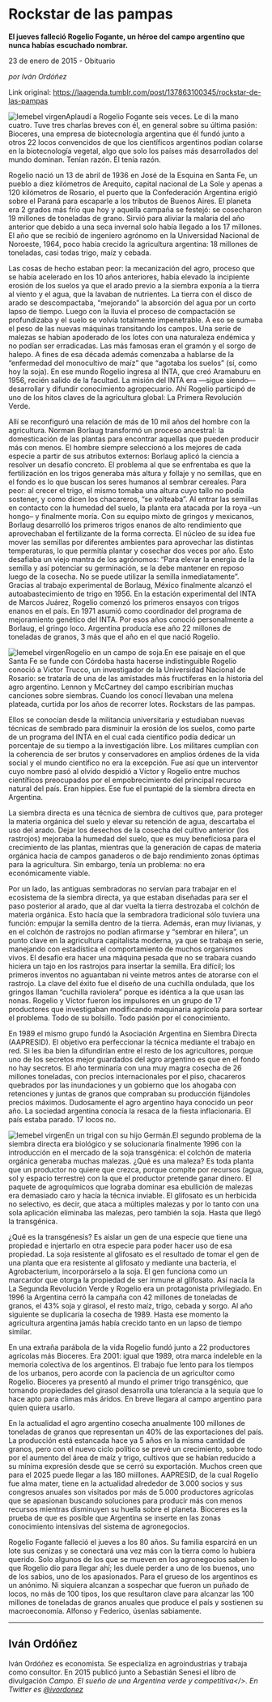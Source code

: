 # Rockstar de las pampas

**El jueves falleció Rogelio Fogante, un héroe del campo argentino que nunca habías escuchado nombrar.**

23 de enero de 2015 - Obituario

_por Iván Ordóñez_

Link original: https://laagenda.tumblr.com/post/137863100345/rockstar-de-las-pampas

![lemebel virgen](https://64.media.tumblr.com/c2b981ea4c56934dbaf66591ded1afd6/tumblr_inline_pjzv98A6Sf1t6q87u_500.jpg)Aplaudí a Rogelio Fogante seis veces. Le di la mano cuatro. Tuve tres charlas breves con él, en general sobre su última pasión: Bioceres, una empresa de biotecnología argentina que él fundó junto a otros 22 locos convencidos de que los científicos argentinos podían colarse en la biotecnología vegetal, algo que solo los países más desarrollados del mundo dominan. Tenían razón. Él tenía razón.


Rogelio nació un 13 de abril de 1936 en José de la Esquina en Santa Fe, un pueblo a diez kilómetros de Arequito, capital nacional de La Sole y apenas a 120 kilómetros de Rosario, el puerto que la Confederación Argentina erigió sobre el Paraná para escaparle a los tributos de Buenos Aires. El planeta era 2 grados más frío que hoy y aquella campaña se festejó: se cosecharon 19 millones de toneladas de grano. Sirvió para aliviar la malaria del año anterior que debido a una seca invernal solo había llegado a los 17 millones. El año que se recibió de ingeniero agrónomo en la Universidad Nacional de Noroeste, 1964, poco había crecido la agricultura argentina: 18 millones de toneladas, casi todas trigo, maíz y cebada. 


Las cosas de hecho estaban peor: la mecanización del agro, proceso que se había acelerado en los 10 años anteriores, había elevado la incipiente erosión de los suelos ya que el arado previo a la siembra exponía a la tierra al viento y el agua, que la lavaban de nutrientes. La tierra con el disco de arado se descompactaba, “mejorando” la absorción del agua por un corto lapso de tiempo. Luego con la lluvia el proceso de compactación se profundizaba y el suelo se volvía totalmente impenetrable. A eso se sumaba el peso de las nuevas máquinas transitando los campos. Una serie de malezas se habían apoderado de los lotes con una naturaleza endémica y no podían ser erradicadas. Las más famosas eran el gramón y el sorgo de halepo. A fines de esa década además comenzaba a hablarse de la “enfermedad del monocultivo de maíz” que “agotaba los suelos” (sí, como hoy la soja). En ese mundo Rogelio ingresa al INTA, que creó Aramaburu en 1956, recién salido de la facultad. La misión del INTA era —sigue siendo— desarrollar y difundir conocimiento agropecuario. Ahí Rogelio participó de uno de los hitos claves de la agricultura global: La Primera Revolución Verde. 

Allí se reconfiguró una relación de más de 10 mil años del hombre con la agricultura. Norman Borlaug transformó un proceso ancestral: la domesticación de las plantas para encontrar aquellas que pueden producir más con menos. El hombre siempre seleccionó a los mejores de cada especie a partir de sus atributos externos: Borlaug aplicó la ciencia a resolver un desafío concreto. El problema al que se enfrentaba es que la fertilización en los trigos generaba más altura y follaje y no semillas, que en el fondo es lo que buscan los seres humanos al sembrar cereales. Para peor: al crecer el trigo, el mismo tomaba una altura cuyo tallo no podía sostener, y como dicen los chacareros, “se volteaba”. Al entrar las semillas en contacto con la humedad del suelo, la planta era atacada por la roya –un hongo– y finalmente moría. Con su equipo mixto de gringos y mexicanos, Borlaug desarrolló los primeros trigos enanos de alto rendimiento que aprovechaban el fertilizante de la forma correcta. El núcleo de su idea fue mover las semillas por diferentes ambientes para aprovechar las distintas temperaturas, lo que permitía plantar y cosechar dos veces por año. Esto desafiaba un viejo mantra de los agrónomos: “Para elevar la energía de la semilla y así potenciar su germinación, se la debe mantener en reposo luego de la cosecha. No se puede utilizar la semilla inmediatamente”. Gracias al trabajo experimental de Borlaug, México finalmente alcanzó el autoabastecimiento de trigo en 1956. En la estación experimental del INTA de Marcos Juárez, Rogelio comenzó los primeros ensayos con trigos enanos en el país. En 1971 asumió como coordinador del programa de mejoramiento genético del INTA. Por esos años conoció personalmente a Borlaug, el gringo loco. Argentina producía ese año 22 millones de toneladas de granos, 3 más que el año en el que nació Rogelio.


![lemebel virgen](https://64.media.tumblr.com/c2b981ea4c56934dbaf66591ded1afd6/tumblr_inline_pjzv98A6Sf1t6q87u_500.jpg)Rogelio en un campo de soja.En ese paisaje en el que Santa Fe se funde con Córdoba hasta hacerse indistinguible Rogelio conoció a Victor Trucco, un investigador de la Universidad Nacional de Rosario: se trataría de una de las amistades más fructíferas en la historia del agro argentino. Lennon y McCartney del campo escribirían muchas canciones sobre siembras. Cuando los conocí llevaban una melena plateada, curtida por los años de recorrer lotes. Rockstars de las pampas.


Ellos se conocían desde la militancia universitaria y estudiaban nuevas técnicas de sembrado para disminuir la erosión de los suelos, como parte de un programa del INTA en el cual cada científico podía dedicar un porcentaje de su tiempo a la investigación libre. Los militares cumplían con la coherencia de ser brutos y conservadores en amplios órdenes de la vida social y el mundo científico no era la excepción. Fue así que un interventor cuyo nombre pasó al olvido despidió a Víctor y Rogelio entre muchos científicos preocupados por el empobrecimiento del principal recurso natural del país. Eran hippies. Ese fue el puntapié de la siembra directa en Argentina.


La siembra directa es una técnica de siembra de cultivos que, para proteger la materia orgánica del suelo y elevar su retención de agua, descartaba el uso del arado. Dejar los desechos de la cosecha del cultivo anterior (los rastrojos) mejoraba la humedad del suelo, que es muy beneficiosa para el crecimiento de las plantas, mientras que la generación de capas de materia orgánica hacía de campos ganaderos o de bajo rendimiento zonas óptimas para la agricultura. Sin embargo, tenía un problema: no era económicamente viable. 


Por un lado, las antiguas sembradoras no servían para trabajar en el ecosistema de la siembra directa, ya que estaban diseñadas para ser el paso posterior al arado, que al dar vuelta la tierra destrozaba el colchón de materia orgánica. Esto hacía que la sembradora tradicional sólo tuviera una función: empujar la semilla dentro de la tierra. Además, eran muy livianas, y en el colchón de rastrojos no podían afirmarse y “sembrar en hilera”, un punto clave en la agricultura capitalista moderna, ya que se trabaja en serie, manejando con estadística el comportamiento de muchos organismos vivos. El desafío era hacer una máquina pesada que no se trabara cuando hiciera un tajo en los rastrojos para insertar la semilla. Era difícil; los primeros inventos no aguantaban ni veinte metros antes de atorarse con el rastrojo. La clave del éxito fue el diseño de una cuchilla ondulada, que los gringos llaman “cuchilla raviolera” porque es idéntica a la que usan las nonas. Rogelio y Víctor fueron los impulsores en un grupo de 17 productores que investigaban modificando maquinaria agrícola para sortear el problema. Todo de su bolsillo. Todo pasión por el conocimiento.


En 1989 el mismo grupo fundó la Asociación Argentina en Siembra Directa (AAPRESID). El objetivo era perfeccionar la técnica mediante el trabajo en red. Si les iba bien la difundirían entre el resto de los agricultores, porque uno de los secretos mejor guardados del agro argentino es que en el fondo no hay secretos. El año terminaría con una muy magra cosecha de 26 millones toneladas, con precios internacionales por el piso, chacareros quebrados por las inundaciones y un gobierno que los ahogaba con retenciones y juntas de granos que compraban su producción fijándoles precios máximos. Dudosamente el agro argentino haya conocido un peor año. La sociedad argentina conocía la resaca de la fiesta inflacionaria. El país estaba parado. 17 locos no.


![lemebel virgen](https://64.media.tumblr.com/b1bcbb705accb9b0003da1e68a82e4f4/tumblr_inline_pjzv980CDQ1t6q87u_500.jpg)En un trigal con su hijo Germán.El segundo problema de la siembra directa era biológico y se solucionaría finalmente 1996 con la introducción en el mercado de la soja transgénica: el colchón de materia orgánica generaba muchas malezas. ¿Qué es una maleza? Es toda planta que un productor no quiere que crezca, porque compite por recursos (agua, sol y espacio terrestre) con la que el productor pretende ganar dinero. El paquete de agroquímicos que lograba dominar esa ebullición de malezas era demasiado caro y hacía la técnica inviable. El glifosato es un herbicida no selectivo, es decir, que ataca a múltiples malezas y por lo tanto con una sola aplicación eliminaba las malezas, pero también la soja. Hasta que llegó la transgénica.


¿Qué es la transgénesis? Es aislar un gen de una especie que tiene una propiedad e injertarlo en otra especie para poder hacer uso de esa propiedad. La soja resistente al glifosato es el resultado de tomar el gen de una planta que era resistente al glifosato y mediante una bacteria, el Agrobacterium, incorporárselo a la soja. El gen funciona como un marcardor que otorga la propiedad de ser inmune al glifosato. Así nacía la La Segunda Revolución Verde y Rogelio era un protagonista privilegiado. En 1996 la Argentina cerró la campaña con 42 millones de toneladas de granos, el 43% soja y girasol, el resto maíz, trigo, cebada y sorgo. Al año siguiente se duplicaría la cosecha de 1989. Hasta ese momento la agricultura argentina jamás había crecido tanto en un lapso de tiempo similar.


En una extraña parábola de la vida Rogelio fundó junto a 22 productores agrícolas más Bioceres. Era 2001: igual que 1989, otra marca indeleble en la memoria colectiva de los argentinos. El trabajo fue lento para los tiempos de los urbanos, pero acorde con la paciencia de un agricultor como Rogelio. Bioceres ya presentó al mundo el primer trigo transgénico, que tomando propiedades del girasol desarrolla una tolerancia a la sequía que lo hace apto para climas más áridos. En breve llegara al campo argentino para quien quiera usarlo.


En la actualidad el agro argentino cosecha anualmente 100 millones de toneladas de granos que representan un 40% de las exportaciones del país. La producción está estancada hace ya 5 años en la misma cantidad de granos, pero con el nuevo ciclo político se prevé un crecimiento, sobre todo por el aumento del área de maíz y trigo, cultivos que se habían reducido a su mínima expresión desde que se cerró su exportación. Muchos creen que para el 2025 puede llegar a las 180 miillones. AAPRESID, de la cual Rogelio fue alma mater, tiene en la actualidad alrededor de 3.000 socios y sus congresos anuales son visitados por más de 5.000 productores agrícolas que se apasionan buscando soluciones para producir más con menos recursos mientras disminuyen su huella sobre el planeta. Bioceres es la prueba de que es posible que Argentina se inserte en las zonas conocimiento intensivas del sistema de agronegocios.


Rogelio Fogante falleció el jueves a los 80 años. Su familia esparcirá en un lote sus cenizas y se conectará una vez más con la tierra como lo hubiera querido. Solo algunos de los que se mueven en los agronegocios saben lo que Rogelio dio para llegar ahí; les duele perder a uno de los buenos, uno de los sabios, uno de los apasionados. Para el grueso de los argentinos es un anónimo. Ni siquiera alcanzan a sospechar que fueron un puñado de locos, no más de 100 tipos, los que resultaron clave para alcanzar las 100 millones de toneladas de granos anuales que produce el país y sostienen su macroeconomía. Alfonso y Federico, úsenlas sabiamente.


  




---

 Iván Ordóñez
-------------

 Iván Ordóñez es economista. Se especializa en agroindustrias y trabaja como consultor. En 2015 publicó junto a Sebastián Senesi el libro de divulgación *Campo. El sueño de una Argentina verde y competitiva</>. En Twitter es [@ivordonez](https://twitter.com/ivordonez)*

